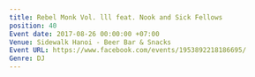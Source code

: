 ```yaml
---
title: Rebel Monk Vol. lll feat. Nook and Sick Fellows
position: 40
Event date: 2017-08-26 00:00:00 +07:00
Venue: Sidewalk Hanoi - Beer Bar & Snacks
Event URL: https://www.facebook.com/events/1953892218186695/
Genre: DJ
---
```


